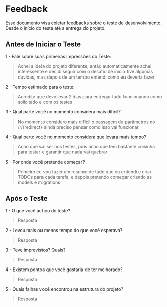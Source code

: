 # Feedback
Esse documento visa coletar feedbacks sobre o teste de desenvolvimento. Desde o início do teste até a entrega do projeto.

## Antes de Iniciar o Teste

1 - Fale sobre suas primeiras impressões do Teste:
> Achei a ideia do projeto diferente, então automaticamente achei interessente e decidi seguir com o desafio
> de inicio tive algumas dúvidas, mas depois de um tempo entendi como eu deveria fazer

2 - Tempo estimado para o teste:
> Acredito que devo levar 2 dias para entregar tudo funcionando como solicitado e com os testes

3 - Qual parte você no momento considera mais difícil?
> No momento considero mais difícil o passagem de parâmetros no /r/{redirect} ainda preciso pensar como isso vai funcionar

4 - Qual parte você no momento considera que levará mais tempo?
> Acho que vai ser nos testes, pois acho que tem bastante coisinha para testar e garantir que nada vai quebrar

5 - Por onde você pretende começar?
> Primeiro eu vou fazer um resumo de tudo que eu entendi e criar TODOs para cada tarefa, e depois pretendo começar criando as models e migrations 


## Após o Teste

1 - O que você achou do teste?
> Resposta

2 - Levou mais ou menos tempo do que você esperava?
> Resposta

3 - Teve imprevistos? Quais?
> Resposta

4 - Existem pontos que você gostaria de ter melhorado?
> Resposta

5 - Quais falhas você encontrou na estrutura do projeto?
> Resposta
